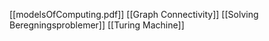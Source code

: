 [[modelsOfComputing.pdf]]
[[Graph Connectivity]]
[[Solving Beregningsproblemer]]
[[Turing Machine]]
